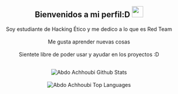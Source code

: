 <div align="center">
<h2> Bienvenidos a mi perfil:D <img src="https://github.com/abdoachhoubi/abdoachhoubi/blob/main/gifs/Hi.gif" width="30"></h2>

Soy estudiante de Hacking Ético y me dedico a lo que es Red Team
<br />
<br />
Me gusta aprender nuevas cosas 
<br />
<br />
Sientete libre de poder usar y ayudar en  los proyectos :D
<br />
<br />

<img align="center" src="https://github-readme-stats.vercel.app/api?username=abdoachhoubi&include_all_commits=true&count_private=true&show_icons=true&line_height=30&title_color=CDB4DB&icon_color=CDB4DB&text_color=D3D3D3&bg_color=0A0A0A" alt="Abdo Achhoubi Github Stats">
<br />
<br />
<img src="https://github-readme-stats.vercel.app/api/top-langs/?username=abdoachhoubi&layout=compact&theme=dark&bg_color=0A0A0A" alt="Abdo Achhoubi Top Languages"/>
<br />
<br />
<br />


</div>

<div align="center">
